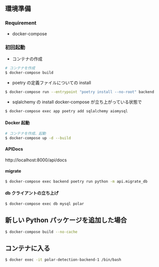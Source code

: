 ## 環境準備

### Requirement

- docker-compose

### 初回起動

- コンテナの作成

```sh
# コンテナを作成
$ docker-compose build
```

- poetry の定義ファイルについての install

```sh
$ docker-compose run --entrypoint "poetry install --no-root" backend
```

- sqlalchemy の install
  docker-compose が立ち上がっている状態で

```sh
$ docker-compose exec app poetry add sqlalchemy aiomysql
```

#### Docker 起動

```sh
# コンテナを作成、起動
$ docker-compose up -d --build
```

#### APIDocs

http://localhost:8000/api/docs

#### migrate

```sh
$ docker-compose exec backend poetry run python -m api.migrate_db
```

#### db クライアントの立ち上げ

```sh
$ docker-compose exec db mysql polar
```

## 新しい Python パッケージを追加した場合

```sh
$ docker-compose build --no-cache
```

## コンテナに入る
```sh
$ docker exec -it polar-detection-backend-1 /bin/bash
```